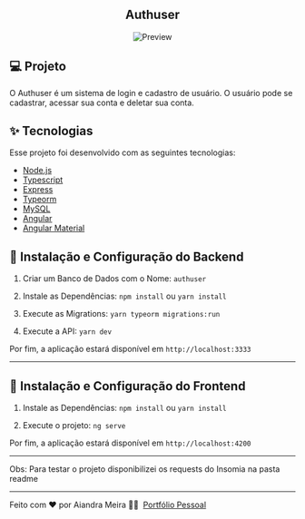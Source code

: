 <div align="center">
	<h2>Authuser</h2>
</div>

<p align="center">
    <img alt="Preview" src="readme/authuser.gif">
</p>

## 💻 Projeto

O Authuser é um sistema de login e cadastro de usuário. O usuário pode se cadastrar, acessar sua conta e deletar sua conta.

## ✨ Tecnologias

Esse projeto foi desenvolvido com as seguintes tecnologias:

-   [Node.js](https://nodejs.org/en/)
-   [Typescript](https://www.typescriptlang.org/)
-   [Express](https://expressjs.com/pt-br/)
-   [Typeorm](https://typeorm.io/)
-   [MySQL](https://www.mysql.com/)
-   [Angular](https://angular.io/)
-   [Angular Material](https://material.angular.io/)

## 🚀 Instalação e Configuração do <b>Backend</b>

1. Criar um Banco de Dados com o Nome: `authuser`

2. Instale as Dependências: `npm install` ou `yarn install`

3. Execute as Migrations: `yarn typeorm migrations:run`

4. Execute a API: `yarn dev`

Por fim, a aplicação estará disponível em `http://localhost:3333`

---

## 🚀 Instalação e Configuração do <b>Frontend</b>

1. Instale as Dependências: `npm install` ou `yarn install`

2. Execute o projeto: `ng serve`

Por fim, a aplicação estará disponível em `http://localhost:4200`

---

Obs: Para testar o projeto disponibilizei os requests do Insomia na pasta readme

---

Feito com ❤ por Aiandra Meira 👋🏻 &nbsp;[Portfólio Pessoal](https://aiandralves.com.br)
